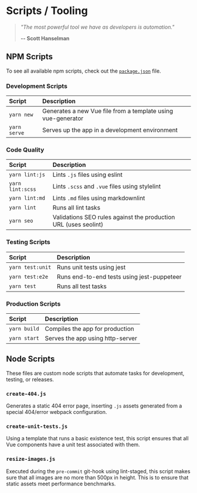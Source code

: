 # Scripts / Tooling

> *"The most powerful tool we have as developers is automation."*
>
> **-- Scott Hanselman**

## NPM Scripts

To see all available npm scripts, check out the [`package.json`](../package.json) file.

### Development Scripts

| Script       | Description                                                  |
| :----------- | :----------------------------------------------------------- |
| `yarn new`   | Generates a new Vue file from a template using vue-generator |
| `yarn serve` | Serves up the app in a development environment               |

### Code Quality

| Script           | Description                                                     |
| :--------------- | :-------------------------------------------------------------- |
| `yarn lint:js`   | Lints `.js` files using eslint                                  |
| `yarn lint:scss` | Lints `.scss` and `.vue` files using stylelint                  |
| `yarn lint:md`   | Lints `.md` files using markdownlint                            |
| `yarn lint`      | Runs all lint tasks                                             |
| `yarn seo`       | Validations SEO rules against the production URL (uses seolint) |

### Testing Scripts

| Script           | Description                                |
| :--------------- | :----------------------------------------- |
| `yarn test:unit` | Runs unit tests using jest                 |
| `yarn test:e2e`  | Runs end-to-end tests using jest-puppeteer |
| `yarn test`      | Runs all test tasks                        |

### Production Scripts

| Script       | Description                      |
| :----------- | :------------------------------- |
| `yarn build` | Compiles the app for production  |
| `yarn start` | Serves the app using http-server |

## Node Scripts

These files are custom node scripts that automate tasks for development, testing, or releases.

### `create-404.js`

Generates a static 404 error page, inserting `.js` assets generated from a special 404/error webpack configuration.

### `create-unit-tests.js`

Using a template that runs a basic existence test, this script ensures that all Vue components have a unit test associated with them.

### `resize-images.js`

Executed during the `pre-commit` git-hook using lint-staged, this script makes sure that all images are no more than 500px in height. This is to ensure that static assets meet performance benchmarks.
